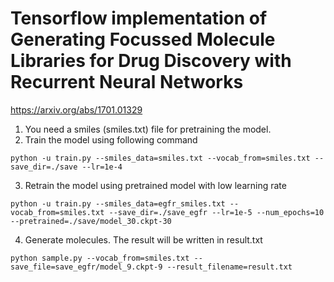 # Tensorflow implementation of Generating Focussed Molecule Libraries for Drug Discovery with Recurrent Neural Networks
https://arxiv.org/abs/1701.01329

1. You need a smiles (smiles.txt) file for pretraining the model. 
2. Train the model using following command
```
python -u train.py --smiles_data=smiles.txt --vocab_from=smiles.txt --save_dir=./save --lr=1e-4
```
3. Retrain the model using pretrained model with low learning rate
```
python -u train.py --smiles_data=egfr_smiles.txt --vocab_from=smiles.txt --save_dir=./save_egfr --lr=1e-5 --num_epochs=10  --pretrained=./save/model_30.ckpt-30
```
4. Generate molecules. The result will be written in result.txt
```
python sample.py --vocab_from=smiles.txt --save_file=save_egfr/model_9.ckpt-9 --result_filename=result.txt
```
